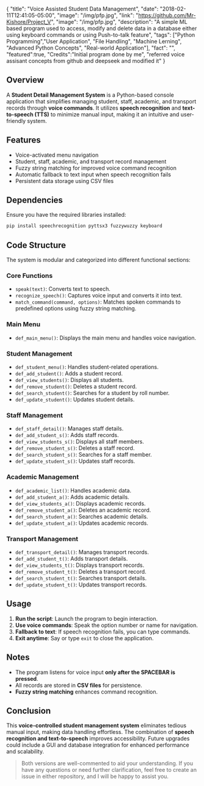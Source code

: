{
  "title": "Voice Assisted Student Data Management",
  "date": "2018-02-11T12:41:05-05:00",
  "image": "/img/pfp.jpg",
  "link": "https://github.com/Mr-Kishore/Project_V",
  "image": "/img/pfp.jpg",
  "description": "A simple ML based program used to access, modify and delete data in a database either using keyboard
                  commands or using Push-to-talk feature",
  "tags": ["Python Programming","User Application", "File Handling", "Machine Lerning", "Advanced Python Concepts", "Real-world Application"],
  "fact": "",
  "featured":true,
  "Credits":"Initial program done by me", "referred voice assisant concepts from github and deepseek and modified it"
}

## Overview
A **Student Detail Management System** is a Python-based console application that simplifies managing student, staff, academic, and transport records through **voice commands**. It utilizes **speech recognition** and **text-to-speech (TTS)** to minimize manual input, making it an intuitive and user-friendly system.

## Features
- Voice-activated menu navigation
- Student, staff, academic, and transport record management
- Fuzzy string matching for improved voice command recognition
- Automatic fallback to text input when speech recognition fails
- Persistent data storage using CSV files

## Dependencies
Ensure you have the required libraries installed:
```sh
pip install speechrecognition pyttsx3 fuzzywuzzy keyboard
```

## Code Structure
The system is modular and categorized into different functional sections:

### Core Functions
- `speak(text)`: Converts text to speech.
- `recognize_speech()`: Captures voice input and converts it into text.
- `match_command(command, options)`: Matches spoken commands to predefined options using fuzzy string matching.

### Main Menu
- `def_main_menu()`: Displays the main menu and handles voice navigation.

### Student Management
- `def_student_menu()`: Handles student-related operations.
- `def_add_student()`: Adds a student record.
- `def_view_students()`: Displays all students.
- `def_remove_student()`: Deletes a student record.
- `def_search_student()`: Searches for a student by roll number.
- `def_update_student()`: Updates student details.

### Staff Management
- `def_staff_detail()`: Manages staff details.
- `def_add_student_s()`: Adds staff records.
- `def_view_students_s()`: Displays all staff members.
- `def_remove_student_s()`: Deletes a staff record.
- `def_search_student_s()`: Searches for a staff member.
- `def_update_student_s()`: Updates staff records.

### Academic Management
- `def_academic_list()`: Handles academic data.
- `def_add_student_a()`: Adds academic details.
- `def_view_students_a()`: Displays academic records.
- `def_remove_student_a()`: Deletes an academic record.
- `def_search_student_a()`: Searches academic details.
- `def_update_student_a()`: Updates academic records.

### Transport Management
- `def_transport_detail()`: Manages transport records.
- `def_add_student_t()`: Adds transport details.
- `def_view_students_t()`: Displays transport records.
- `def_remove_student_t()`: Deletes a transport record.
- `def_search_student_t()`: Searches transport details.
- `def_update_student_t()`: Updates transport records.

## Usage
1. **Run the script**: Launch the program to begin interaction.
2. **Use voice commands**: Speak the option number or name for navigation.
3. **Fallback to text**: If speech recognition fails, you can type commands.
4. **Exit anytime**: Say or type `exit` to close the application.

## Notes
- The program listens for voice input **only after the SPACEBAR is pressed**.
- All records are stored in **CSV files** for persistence.
- **Fuzzy string matching** enhances command recognition.           

## Conclusion
This **voice-controlled student management system** eliminates tedious manual input, making data handling effortless. The combination of **speech recognition and text-to-speech** improves accessibility. Future upgrades could include a GUI and database integration for enhanced performance and scalability.


> Both versions are well-commented to aid your understanding. If you have any questions or need further clarification, feel free to create an issue in either repository, and I will be happy to assist you.
